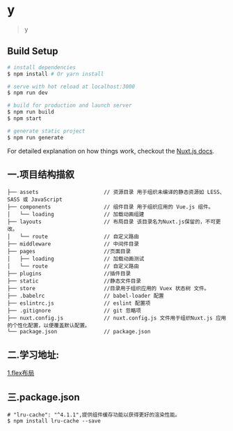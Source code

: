 # y

> y

## Build Setup

``` bash
# install dependencies
$ npm install # Or yarn install

# serve with hot reload at localhost:3000
$ npm run dev

# build for production and launch server
$ npm run build
$ npm start

# generate static project
$ npm run generate
```

For detailed explanation on how things work, checkout the [Nuxt.js docs](https://github.com/nuxt/nuxt.js).
## 一.项目结构描叙
```
├── assets                     // 资源目录 用于组织未编译的静态资源如 LESS、SASS 或 JavaScript
├── components                 // 组件目录 用于组织应用的 Vue.js 组件。
│   └── loading                // 加载动画组建
├── layouts                    // 布局目录 该目录名为Nuxt.js保留的，不可更改。
│   └── route                  // 自定义路由
├── middleware                 // 中间件目录
├── pages                      //页面目录
│   ├── loading                // 加载动画测试
│   └── route                  // 自定义路由
├── plugins                    //插件目录
├── static                     //静态文件目录
├── store                      //目录用于组织应用的 Vuex 状态树 文件。
├── .babelrc                   // babel-loader 配置
├── eslintrc.js                // eslint 配置项
├── .gitignore                 // git 忽略项
├── nuxt.config.js             // nuxt.config.js 文件用于组织Nuxt.js 应用的个性化配置，以便覆盖默认配置。
└── package.json               // package.json
```

## 二.学习地址:
[1.flex布局](http://blog.csdn.net/magneto7/article/details/70854472)

## 三.package.json

```
# "lru-cache": "^4.1.1",提供组件缓存功能以获得更好的渲染性能。
$ npm install lru-cache --save
```

